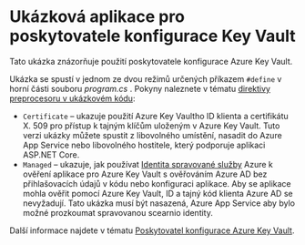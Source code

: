 # <a name="key-vault-configuration-provider-sample-app"></a>Ukázková aplikace pro poskytovatele konfigurace Key Vault

Tato ukázka znázorňuje použití poskytovatele konfigurace Azure Key Vault.

Ukázka se spustí v jednom ze dvou režimů určených příkazem `#define` v horní části souboru *program.cs* . Pokyny naleznete v tématu [direktivy preprocesoru v ukázkovém kódu](https://docs.microsoft.com/aspnet/core#preprocessor-directives-in-sample-code):

* `Certificate` &ndash; ukazuje použití Azure Key Vaultho ID klienta a certifikátu X. 509 pro přístup k tajným klíčům uloženým v Azure Key Vault. Tuto verzi ukázky můžete spustit z libovolného umístění, nasadit do Azure App Service nebo libovolného hostitele, který podporuje aplikaci ASP.NET Core.
* `Managed` &ndash; ukazuje, jak používat [Identita spravované služby](https://docs.microsoft.com/azure/active-directory/managed-identities-azure-resources/overview) Azure k ověření aplikace pro Azure Key Vault s ověřováním Azure AD bez přihlašovacích údajů v kódu nebo konfiguraci aplikace. Aby se aplikace mohla ověřit pomocí Azure Key Vault, ID a tajný kód klienta Azure AD se nevyžadují. Tato ukázka musí být nasazená, Azure App Service aby bylo možné prozkoumat spravovanou scearnio identity.

Další informace najdete v tématu [Poskytovatel konfigurace Azure Key Vault](https://docs.microsoft.com/aspnet/core/security/key-vault-configuration).
